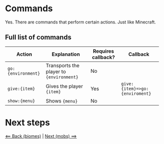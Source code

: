 # Commands

Yes. There are commands that perform certain actions. Just like Minecraft.

## Full list of commands

|Action|Explanation|Requires callback?|Callback|
|-|-|-|-|
|`go:{environment}`|Transports the player to `{environment}`|No|
|`give:{item}`|Gives the player `{item}`|Yes|`give:{item}=>go:{enviroment}`|
|`show:{menu}`|Shows `{menu}`|No|

# Next steps

[<== Back (biomes)](biomes.md) | [Next (mobs) ==>](mobs.md)
